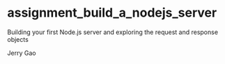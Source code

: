 # assignment_build_a_nodejs_server
Building your first Node.js server and exploring the request and response objects

Jerry Gao
